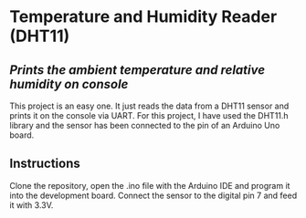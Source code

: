 # Temperature and Humidity Reader (DHT11)
## _Prints the ambient temperature and relative humidity on console_

This project is an easy one. It just reads the data from a DHT11 sensor and prints it on the console via UART.
For this project, I have used the DHT11.h library and the sensor has been connected to the pin  of an Arduino Uno board.


## Instructions
Clone the repository, open the .ino file with the Arduino IDE and program it into the development board.
Connect the sensor to the digital pin 7 and feed it with 3.3V.
